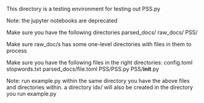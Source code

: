 This directory is a testing environment for testing out PSS.py

Note: the jupyter notebooks are deprecated

Make sure you have the following directories
  parsed_docs/
  raw_docs/
  PSS/

Make sure raw_doc/s has some one-level directories with files in them
  to process

Make sure you have the following files in the right directories:
  config.toml
  stopwords.txt
  parsed_docs/file.toml
  PSS/PSS.py
  PSS/__init__.py

Note: run example.py within the same directory you have the above
  files and directories within.  a directory idx/ will also be 
  created in the directory you run example.py

